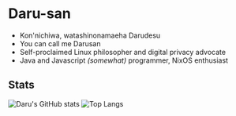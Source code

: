 # Daru-san
- Kon'nichiwa, watashinonamaeha Darudesu
- You can call me Darusan
- Self-proclaimed Linux philosopher and digital privacy advocate
- Java and Javascript _(somewhat)_ programmer, NixOS enthusiast
## Stats
![Daru's GitHub stats](https://github-readme-stats.vercel.app/api?username=Daru-san&show_icons=true&theme=transparent)
![Top Langs](https://github-readme-stats.vercel.app/api/top-langs/?username=Daru-san&hide_progress=true&theme=transparent)
